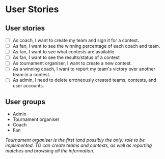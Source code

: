 # User Stories

## User stories

- [ ] As coach, I want to create my team and sign it for a contest.
- [ ] As fan, I want to see the winning percentage of each coach and team.
- [ ] As fan, I want to see what contests are available
- [ ] As fan, I want to see the results/status of a contest
- [ ] As tournament organiser, I want to create a new contest.
- [ ] As a winning coach, I want to report my team's victory over another team in a contest.
- [ ] As admin, I need to delete erroneously created teams, contests, and user accounts.

## User groups
- Admin
- Tournament organiser
- Coach
- Fan

*Tournament organiser is the first (and possibly the only) role to be implemented. TO can create teams and contests, as well as reporting matches and browsing all the information.*